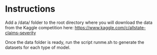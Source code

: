 # Instructions

Add a /data/ folder to the root directory where you will download the data from the Kaggle competition here: https://www.kaggle.com/c/allstate-claims-severity

Once the data folder is ready, run the script runme.sh to generate the datasets for each type of model.
